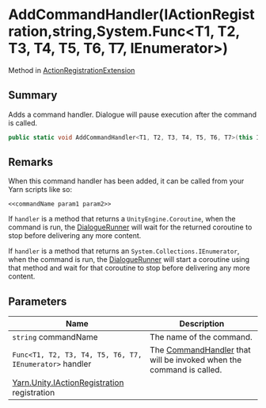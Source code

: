 # AddCommandHandler(IActionRegistration,string,System.Func\<T1, T2, T3, T4, T5, T6, T7, IEnumerator>)

Method in [ActionRegistrationExtension](yarn.unity.actionregistrationextension.md)

## Summary

Adds a command handler. Dialogue will pause execution after the command is called.

```csharp
public static void AddCommandHandler<T1, T2, T3, T4, T5, T6, T7>(this IActionRegistration registration, string commandName, System.Func<T1, T2, T3, T4, T5, T6, T7, IEnumerator> handler);
```

## Remarks

When this command handler has been added, it can be called from your Yarn scripts like so:

```
<<commandName param1 param2>>
```

If `handler` is a method that returns a `UnityEngine.Coroutine`, when the command is run, the [DialogueRunner](yarn.unity.dialoguerunner.md) will wait for the returned coroutine to stop before delivering any more content.

If `handler` is a method that returns an `System.Collections.IEnumerator`, when the command is run, the [DialogueRunner](yarn.unity.dialoguerunner.md) will start a coroutine using that method and wait for that coroutine to stop before delivering any more content.

## Parameters

| Name                                                                             | Description                                                                                   |
| -------------------------------------------------------------------------------- | --------------------------------------------------------------------------------------------- |
| `string` commandName                                                             | The name of the command.                                                                      |
| `Func<T1, T2, T3, T4, T5, T6, T7, IEnumerator>` handler                          | The [CommandHandler](yarn.commandhandler.md) that will be invoked when the command is called. |
| [Yarn.Unity.IActionRegistration](yarn.unity.iactionregistration.md) registration |                                                                                               |
